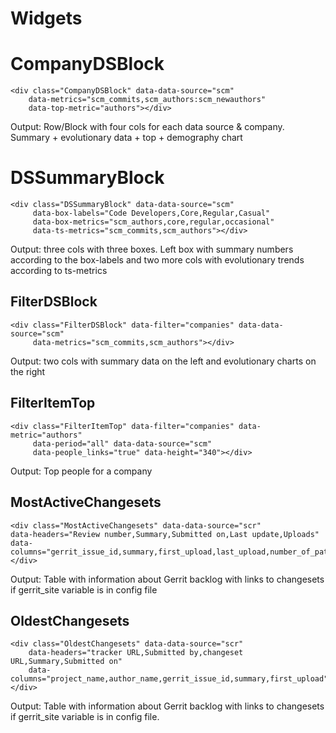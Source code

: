 
# Widgets

# CompanyDSBlock
```
<div class="CompanyDSBlock" data-data-source="scm"
    data-metrics="scm_commits,scm_authors:scm_newauthors"
    data-top-metric="authors"></div>
```
Output: Row/Block with four cols for each data source & company. Summary + evolutionary data + top + demography chart

# DSSummaryBlock
```
<div class="DSSummaryBlock" data-data-source="scm"
     data-box-labels="Code Developers,Core,Regular,Casual"
     data-box-metrics="scm_authors,core,regular,occasional"
     data-ts-metrics="scm_commits,scm_authors"></div>
```
Output: three cols with three boxes. Left box with summary numbers according to the box-labels and two more cols with evolutionary trends according to ts-metrics

## FilterDSBlock
```
<div class="FilterDSBlock" data-filter="companies" data-data-source="scm"
     data-metrics="scm_commits,scm_authors"></div>
```

Output: two cols with summary data on the left and evolutionary charts on the right

## FilterItemTop

```
<div class="FilterItemTop" data-filter="companies" data-metric="authors"
     data-period="all" data-data-source="scm"
     data-people_links="true" data-height="340"></div>
```

Output: Top people for a company

## MostActiveChangesets
```
<div class="MostActiveChangesets" data-data-source="scr"
data-headers="Review number,Summary,Submitted on,Last update,Uploads"
data-columns="gerrit_issue_id,summary,first_upload,last_upload,number_of_patchsets"></div>
```

Output: Table with information about Gerrit backlog with links to changesets if gerrit_site variable is in config file

## OldestChangesets

```
<div class="OldestChangesets" data-data-source="scr"
    data-headers="tracker URL,Submitted by,changeset URL,Summary,Submitted on"
    data-columns="project_name,author_name,gerrit_issue_id,summary,first_upload"></div>
```

Output: Table with information about Gerrit backlog with links to changesets if gerrit_site variable is in config file.
